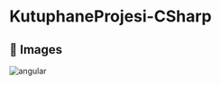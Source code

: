 # KutuphaneProjesi-CSharp

## :pushpin: Images
![angular](https://raw.githubusercontent.com/furkanpasaoglu/githubImages/main/kutuphane.gif)
